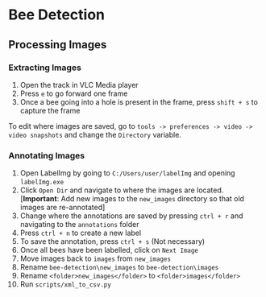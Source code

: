 # Bee Detection

## Processing Images

### Extracting Images
1. Open the track in VLC Media player
2. Press `e` to go forward one frame
3. Once a bee going into a hole is present in the frame, press `shift + s` to capture the frame

To edit where images are saved, go to `tools -> preferences -> video -> video snapshots` and change the `Directory` variable.

### Annotating Images
1. Open LabelImg by going to `C:/Users/user/labelImg` and opening `labelImg.exe`
2. Click `Open Dir` and navigate to where the images are located. [**Important**: Add new images to the `new_images` directory so that old images are re-annotated]
3. Change where the annotations are saved by pressing `ctrl + r` and navigating to the `annotations` folder
4. Press `ctrl + n` to create a new label
5. To save the annotation, press `ctrl + s` (Not necessary)
6. Once all bees have been labelled, click on `Next Image`
7. Move images back to `images` from `new_images`
8. Rename `bee-detection\new_images` to `bee-detection\images`
9. Rename `<folder>new_images</folder>` to `<folder>images</folder>`
9. Run `scripts/xml_to_csv.py`

